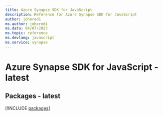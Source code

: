 ```yaml
---
title: Azure Synapse SDK for JavaScript
description: Reference for Azure Synapse SDK for JavaScript
author: joheredi
ms.author: joheredi
ms.data: 04/07/2023
ms.topic: reference
ms.devlang: javascript
ms.service: synapse
---
```

# Azure Synapse SDK for JavaScript - latest
## Packages - latest
[!INCLUDE [packages](synapse-index.md)]